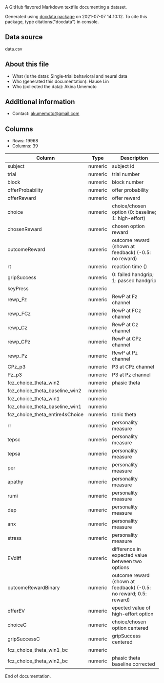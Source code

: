A GitHub flavored Markdown textfile documenting a dataset.

Generated using [docdata package](https://hauselin.github.io/docdata/) on 2021-07-07 14:10:12.
To cite this package, type citations("docdata") in console.

## Data source

data.csv

## About this file

* What (is the data): Single-trial behavioral and neural data
* Who (generated this documentation): Hause Lin
* Who (collected the data): Akina Umemoto

## Additional information

* Contact: akumemoto@gmail.com

## Columns

* Rows: 19968
* Columns: 39

| Column                           | Type     | Description                                                        |
| -------------------------------- | -------- | ------------------------------------------------------------------ |
| subject                          | numeric  | subject id                                                         |
| trial                            | numeric  | trial number                                                       |
| block                            | numeric  | block number                                                       |
| offerProbability                 | numeric  | offer probability                                                  |
| offerReward                      | numeric  | offer reward                                                       |
| choice                           | numeric  | choice/chosen option (0: baseline; 1: high-effort)                 |
| chosenReward                     | numeric  | chosen option reward                                               |
| outcomeReward                    | numeric  | outcome reward (shown at feedback) (-0.5: no reward)               |
| rt                               | numeric  | reaction time ()                                                   |
| gripSuccess                      | numeric  | 0: failed handgrip; 1: passed handgrip                             |
| keyPress                         | numeric  |                                                                    |
| rewp_Fz                          | numeric  | RewP at Fz channel                                                 |
| rewp_FCz                         | numeric  | RewP at FCz channel                                                |
| rewp_Cz                          | numeric  | RewP at Cz channel                                                 |
| rewp_CPz                         | numeric  | RewP at CPz channel                                                |
| rewp_Pz                          | numeric  | RewP at Pz channel                                                 |
| CPz_p3                           | numeric  | P3 at CPz channel                                                  |
| Pz_p3                            | numeric  | P3 at Pz channel                                                   |
| fcz_choice_theta_win2            | numeric  | phasic theta                                                       |
| fcz_choice_theta_baseline_win2   | numeric  |                                                                    |
| fcz_choice_theta_win1            | numeric  |                                                                    |
| fcz_choice_theta_baseline_win1   | numeric  |                                                                    |
| fcz_choice_theta_entire4sChoice  | numeric  | tonic theta                                                        |
| rr                               | numeric  | personality measure                                                |
| tepsc                            | numeric  | personality measure                                                |
| tepsa                            | numeric  | personality measure                                                |
| per                              | numeric  | personality measure                                                |
| apathy                           | numeric  | personality measure                                                |
| rumi                             | numeric  | personality measure                                                |
| dep                              | numeric  | personality measure                                                |
| anx                              | numeric  | personality measure                                                |
| stress                           | numeric  | personality measure                                                |
| EVdiff                           | numeric  | difference in expected value between two options                   |
| outcomeRewardBinary              | numeric  | outcome reward (shown at feedback) (-0.5: no reward; 0.5: reward)  |
| offerEV                          | numeric  | epected value of high-effort option                                |
| choiceC                          | numeric  | choice/chosen option centered                                      |
| gripSuccessC                     | numeric  | gripSuccess centered                                               |
| fcz_choice_theta_win1_bc         | numeric  |                                                                    |
| fcz_choice_theta_win2_bc         | numeric  | phasic theta baseline corrected                                    |

End of documentation.

